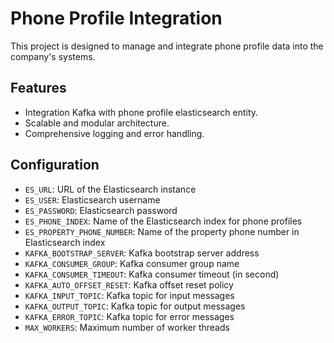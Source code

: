 # Phone Profile Integration
This project is designed to manage and integrate phone profile data into the company's systems. 

## Features

- Integration Kafka with phone profile elasticsearch entity.
- Scalable and modular architecture.
- Comprehensive logging and error handling.

## Configuration
- `ES_URL`: URL of the Elasticsearch instance
- `ES_USER`: Elasticsearch username
- `ES_PASSWORD`: Elasticsearch password
- `ES_PHONE_INDEX`: Name of the Elasticsearch index for phone profiles
- `ES_PROPERTY_PHONE_NUMBER`: Name of the property phone number in Elasticsearch index
- `KAFKA_BOOTSTRAP_SERVER`: Kafka bootstrap server address
- `KAFKA_CONSUMER_GROUP`: Kafka consumer group name
- `KAFKA_CONSUMER_TIMEOUT`: Kafka consumer timeout (in second)
- `KAFKA_AUTO_OFFSET_RESET`: Kafka offset reset policy
- `KAFKA_INPUT_TOPIC`: Kafka topic for input messages
- `KAFKA_OUTPUT_TOPIC`: Kafka topic for output messages
- `KAFKA_ERROR_TOPIC`: Kafka topic for error messages
- `MAX_WORKERS`: Maximum number of worker threads
